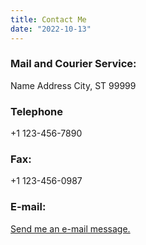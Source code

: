 ```yaml
---
title: Contact Me
date: "2022-10-13"
---
```


### Mail and Courier Service:
Name Address City, ST 99999

### Telephone
+1 123-456-7890

### Fax:
+1 123-456-0987

### E-mail:
[Send me an e-mail message.](mailto:info@example.com)
